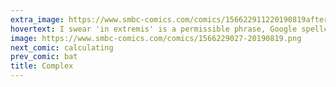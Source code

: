 ```yaml
---
extra_image: https://www.smbc-comics.com/comics/156622911220190819after.png
hovertext: I swear 'in extremis' is a permissible phrase, Google spellcheck be damned.
image: https://www.smbc-comics.com/comics/1566229027-20190819.png
next_comic: calculating
prev_comic: bat
title: Complex
---
```


